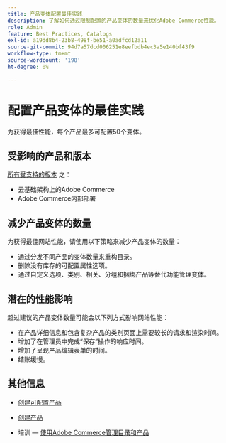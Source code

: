 ```yaml
---
title: 产品变体配置最佳实践
description: 了解如何通过限制配置的产品变体的数量来优化Adobe Commerce性能。
role: Admin
feature: Best Practices, Catalogs
exl-id: a19dd8b4-23b8-498f-be51-a0adfcd12a11
source-git-commit: 94d7a57dcd006251e8eefbdb4ec3a5e140bf43f9
workflow-type: tm+mt
source-wordcount: '198'
ht-degree: 0%

---
```


# 配置产品变体的最佳实践

为获得最佳性能，每个产品最多可配置50个变体。

## 受影响的产品和版本

[所有受支持的版本](../../../release/versions.md) 之：

- 云基础架构上的Adobe Commerce
- Adobe Commerce内部部署

## 减少产品变体的数量

为获得最佳网站性能，请使用以下策略来减少产品变体的数量：

- 通过分发不同产品的变体数量来重构目录。
- 删除没有库存的可配置属性选项。
- 通过自定义选项、类别、相关、分组和捆绑产品等替代功能管理变体。

## 潜在的性能影响

超过建议的产品变体数量可能会以下列方式影响网站性能：

- 在产品详细信息和包含复杂产品的类别页面上需要较长的请求和渲染时间。
- 增加了在管理员中完成“保存”操作的响应时间。
- 增加了呈现产品编辑表单的时间。
- 结账缓慢。

## 其他信息

- [创建可配置产品](https://experienceleague.adobe.com/docs/commerce-admin/catalog/products/types/product-create-configurable.html)
- [创建产品](https://experienceleague.adobe.com/docs/commerce-admin/catalog/products/product-create.html)

- 培训 — [使用Adobe Commerce管理目录和产品](https://learning.adobe.com/catalog/adobe_commerce/cours000000000098643.html)
